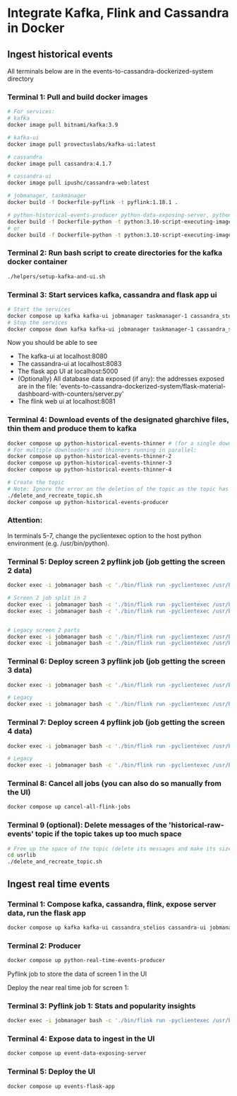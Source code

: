 # Integrate Kafka, Flink and Cassandra in Docker   


## Ingest historical events 
All terminals below are in the events-to-cassandra-dockerized-system directory

### Terminal 1: Pull and build docker images 

```sh
# For services: 
# kafka
docker image pull bitnami/kafka:3.9

# kafka-ui
docker image pull provectuslabs/kafka-ui:latest

# cassandra
docker image pull cassandra:4.1.7

# cassandra-ui
docker image pull ipushc/cassandra-web:latest

# jobmanager, taskmanager
docker build -f Dockerfile-pyflink -t pyflink:1.18.1 .

# python-historical-events-producer python-data-exposing-server, python-flask-app
docker build -f Dockerfile-python -t python:3.10-script-executing-image . 
# or
docker build -f Dockerfile-python -t python:3.10-script-executing-image-with-requests_sse . 
```


### Terminal 2: Run bash script to create directories for the kafka docker container
```sh
./helpers/setup-kafka-and-ui.sh
```

### Terminal 3: Start services kafka, cassandra and flask app ui
```sh
# Start the services
docker compose up kafka kafka-ui jobmanager taskmanager-1 cassandra_stelios cassandra-ui python-flask-app
# Stop the services
docker compose down kafka kafka-ui jobmanager taskmanager-1 cassandra_stelios cassandra-ui python-flask-app
```

Now you should be able to see 
- The kafka-ui at localhost:8080
- The cassandra-ui at localhost:8083
- The flask app UI at localhost:5000
- (Optionally) All database data exposed (if any): the addresses exposed are in the file: 'events-to-cassandra-dockerized-system/flask-material-dashboard-with-counters/server.py'
- The flink web ui at localhost:8081


### Terminal 4: Download events of the designated gharchive files, thin them and produce them to kafka
```sh
docker compose up python-historical-events-thinner # (for a single downloaded and thinner)
# For multiple downloaders and thinners running in parallel:
docker compose up python-historical-events-thinner-2
docker compose up python-historical-events-thinner-3
docker compose up python-historical-events-thinner-4

# Create the topic
# Note: Ignore the error on the deletion of the topic as the topic has not been created yet
./delete_and_recreate_topic.sh
docker compose up python-historical-events-producer
```


### Attention:
In terminals 5-7, change the pyclientexec option to the host python environment (e.g. /usr/bin/python).

### Terminal 5: Deploy screen 2 pyflink job (job getting the screen 2 data)
```sh
docker exec -i jobmanager bash -c './bin/flink run -pyclientexec /usr/bin/python -py /opt/flink/usrlib/screen_2_q6_q8_flink_job.py --config_file_path /opt/flink/usrlib/getting-started-in-docker.ini'

# Screen 2 job split in 2 
docker exec -i jobmanager bash -c './bin/flink run -pyclientexec /usr/bin/python -py /opt/flink/usrlib/screen_2_q6_q8_flink_job_q6b_q7h.py --config_file_path /opt/flink/usrlib/getting-started-in-docker.ini'
docker exec -i jobmanager bash -c './bin/flink run -pyclientexec /usr/bin/python -py /opt/flink/usrlib/screen_2_q6_q8_flink_job_q8b_q8h.py --config_file_path /opt/flink/usrlib/getting-started-in-docker.ini'


# Legacy screen 2 parts
docker exec -i jobmanager bash -c './bin/flink run -pyclientexec /usr/bin/python -py /opt/flink/usrlib/screen_2_q6_q8_flink_job_q6b_q7b_backup_27_4.py --config_file_path /opt/flink/usrlib/getting-started-in-docker.ini'
docker exec -i jobmanager bash -c './bin/flink run -pyclientexec /usr/bin/python -py /opt/flink/usrlib/screen_2_q6_q8_flink_job_q7h_q8h_backup_27_4.py --config_file_path /opt/flink/usrlib/getting-started-in-docker.ini'


```

### Terminal 6: Deploy screen 3 pyflink job (job getting the screen 3 data)

```sh
docker exec -i jobmanager bash -c './bin/flink run -pyclientexec /usr/bin/python -py /opt/flink/usrlib/screen_3_q9_q10_flink_job.py --config_file_path /opt/flink/usrlib/getting-started-in-docker.ini'

# Legacy
docker exec -i jobmanager bash -c './bin/flink run -pyclientexec /usr/bin/python -py /opt/flink/usrlib/screen_3_q9_q10_flink_job_backup_27_4.py --config_file_path /opt/flink/usrlib/getting-started-in-docker.ini'
```


### Terminal 7: Deploy screen 4 pyflink job (job getting the screen 4 data)

```sh
docker exec -i jobmanager bash -c './bin/flink run -pyclientexec /usr/bin/python -py /opt/flink/usrlib/screen_4_q11_q15_flink_job.py --config_file_path /opt/flink/usrlib/getting-started-in-docker.ini'  

# Legacy
docker exec -i jobmanager bash -c './bin/flink run -pyclientexec /usr/bin/python -py /opt/flink/usrlib/screen_4_q11_q15_flink_job_backup_27_4.py --config_file_path /opt/flink/usrlib/getting-started-in-docker.ini'  

```

### Terminal 8: Cancel all jobs (you can also do so manually from the UI)
```sh
docker compose up cancel-all-flink-jobs
```

### Terminal 9 (optional): Delete messages of the 'historical-raw-events' topic if the topic takes up too much space
```sh
# Free up the space of the topic (delete its messages and make its size = 0)
cd usrlib
./delete_and_recreate_topic.sh
```





## Ingest real time events 

### Terminal 1: Compose kafka, cassandra, flink, expose server data, run the flask app
```sh
docker compose up kafka kafka-ui cassandra_stelios cassandra-ui jobmanager taskmanager-real-time 
```

### Terminal 2: Producer
```sh
docker compose up python-real-time-events-producer
```

Pyflink job to store the data of screen 1 in the UI

Deploy the near real time job for screen 1:
### Terminal 3: Pyflink job 1: Stats and popularity insights 
```sh
docker exec -i jobmanager bash -c './bin/flink run -pyclientexec /usr/bin/python -py /opt/flink/usrlib/screen_1_q1_q5_flink_job.py --config_file_path /opt/flink/usrlib/getting-started-in-docker.ini'  
```

### Terminal 4: Expose data to ingest in the UI
```sh
docker compose up event-data-exposing-server 
```

### Terminal 5: Deploy the UI
```sh
docker compose up events-flask-app
```










